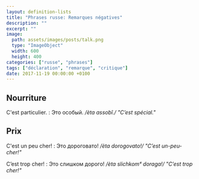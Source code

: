 ```yaml
---
layout: definition-lists
title: "Phrases russe: Remarques négatives"
description: ""
excerpt: ""
image:
  path: assets/images/posts/talk.png
  type: "ImageObject"
  width: 600
  height: 400
categories: ["russe", "phrases"]
tags: ["déclaration", "remarque", "critique"]
date: 2017-11-19 00:00:00 +0100
---
```


## Nourriture

C'est particulier.
: Это особый.
*/èta assobî./ "C’est spécial."*


## Prix

C'est un peu cher!
: Это дороговато!
*/èta dorogovato!/ "C’est un-peu-cher!"*

C’est trop cher!
: Это слишком дорого!
*/èta slichkomᵉ doraga!/ "C’est trop cher!"*
